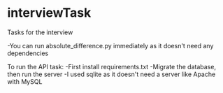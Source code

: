 # interviewTask
Tasks for the interview

-You can run absolute_difference.py immediately as it doesn't need any dependencies

To run the API task:
-First install requirements.txt
-Migrate the database, then run the server
-I used sqlite as it doesn't need a server like Apache with MySQL
